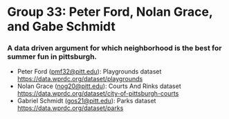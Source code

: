 # Group 33: Peter Ford, Nolan Grace, and Gabe Schmidt 

### A data driven argument for which neighborhood is the best for summer fun in pittsburgh. 

- Peter Ford (pmf32@pitt.edu): Playgrounds dataset https://data.wprdc.org/dataset/playgrounds
- Nolan Grace (nog20@pitt.edu): Courts And Rinks dataset https://data.wprdc.org/dataset/city-of-pittsburgh-courts
- Gabriel Schmidt (gos21@pitt.edu): Parks dataset https://data.wprdc.org/dataset/parks 